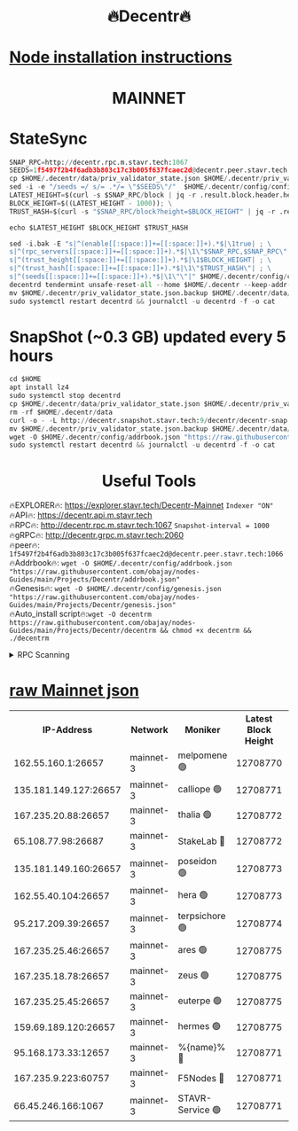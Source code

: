 <h1 align="center"> 🔥Decentr🔥</h1>

[Node installation instructions](https://github.com/obajay/nodes-Guides/tree/main/Projects/Decentr)
=
<h1 align="center"> MAINNET</h1>

# StateSync
```python
SNAP_RPC=http://decentr.rpc.m.stavr.tech:1067
SEEDS=1f5497f2b4f6adb3b803c17c3b005f637fcaec2d@decentr.peer.stavr.tech:1066
cp $HOME/.decentr/data/priv_validator_state.json $HOME/.decentr/priv_validator_state.json.backup
sed -i -e "/seeds =/ s/= .*/= \"$SEEDS\"/"  $HOME/.decentr/config/config.toml
LATEST_HEIGHT=$(curl -s $SNAP_RPC/block | jq -r .result.block.header.height); \
BLOCK_HEIGHT=$((LATEST_HEIGHT - 1000)); \
TRUST_HASH=$(curl -s "$SNAP_RPC/block?height=$BLOCK_HEIGHT" | jq -r .result.block_id.hash)

echo $LATEST_HEIGHT $BLOCK_HEIGHT $TRUST_HASH

sed -i.bak -E "s|^(enable[[:space:]]+=[[:space:]]+).*$|\1true| ; \
s|^(rpc_servers[[:space:]]+=[[:space:]]+).*$|\1\"$SNAP_RPC,$SNAP_RPC\"| ; \
s|^(trust_height[[:space:]]+=[[:space:]]+).*$|\1$BLOCK_HEIGHT| ; \
s|^(trust_hash[[:space:]]+=[[:space:]]+).*$|\1\"$TRUST_HASH\"| ; \
s|^(seeds[[:space:]]+=[[:space:]]+).*$|\1\"\"|" $HOME/.decentr/config/config.toml
decentrd tendermint unsafe-reset-all --home $HOME/.decentr --keep-addr-book
mv $HOME/.decentr/priv_validator_state.json.backup $HOME/.decentr/data/priv_validator_state.json
sudo systemctl restart decentrd && journalctl -u decentrd -f -o cat
```
# SnapShot (~0.3 GB) updated every 5 hours
```python
cd $HOME
apt install lz4
sudo systemctl stop decentrd
cp $HOME/.decentr/data/priv_validator_state.json $HOME/.decentr/priv_validator_state.json.backup
rm -rf $HOME/.decentr/data
curl -o - -L http://decentr.snapshot.stavr.tech:9/decentr/decentr-snap.tar.lz4 | lz4 -c -d - | tar -x -C $HOME/.decentr --strip-components 2
mv $HOME/.decentr/priv_validator_state.json.backup $HOME/.decentr/data/priv_validator_state.json
wget -O $HOME/.decentr/config/addrbook.json "https://raw.githubusercontent.com/obajay/nodes-Guides/main/Projects/Decentr/addrbook.json"
sudo systemctl restart decentrd && journalctl -u decentrd -f -o cat
```

 <h1 align="center"> Useful Tools</h1>

🔥EXPLORER🔥:     https://explorer.stavr.tech/Decentr-Mainnet        `Indexer "ON"` \
🔥API🔥:          https://decentr.api.m.stavr.tech \
🔥RPC🔥:          http://decentr.rpc.m.stavr.tech:1067              `Snapshot-interval = 1000` \
🔥gRPC🔥:         http://decentr.grpc.m.stavr.tech:2060 \
🔥peer🔥:         `1f5497f2b4f6adb3b803c17c3b005f637fcaec2d@decentr.peer.stavr.tech:1066` \
🔥Addrbook🔥:  `wget -O $HOME/.decentr/config/addrbook.json "https://raw.githubusercontent.com/obajay/nodes-Guides/main/Projects/Decentr/addrbook.json"` \
🔥Genesis🔥:  `wget -O $HOME/.decentr/config/genesis.json "https://raw.githubusercontent.com/obajay/nodes-Guides/main/Projects/Decentr/genesis.json"` \
🔥Auto_install script🔥:`wget -O decentrm https://raw.githubusercontent.com/obajay/nodes-Guides/main/Projects/Decentr/decentrm && chmod +x decentrm && ./decentrm`

<details>
<summary>RPC Scanning</summary>

<h2 align="center"> We scan nodes in real time every 4 hours. And we provide the final result of RPC endpoints.
We cannot influence the operation of these nodes in any way. </h2>


```python
If Voting Power is higher than 0 --> then the Node is a validator of the network and may be subject to attack and be a potential threat to the chain.
```
```python
We marked such validators with a red symbol
```

</details>

[raw Mainnet json](https://rpc-check.decentrm.stavr.tech/decentrm/rpc-decentrm-result.json)
=



<table><tr><th>IP-Address</th><th>Network</th><th>Moniker</th><th>Latest Block Height</th><th>Earliest Block Height</th><th>Catching Up</th><th>Tx Index</th><th>Voting Power</th><th>Scan Time</th></tr><tr><td>162.55.160.1:26657</td><td>mainnet-3</td><td>melpomene 🟢</td><td>12708770</td><td>1688950</td><td>False</td><td>on</td><td>0</td><td>2024-02-02T15:01:08.056692112UTC</td></tr><tr><td>135.181.149.127:26657</td><td>mainnet-3</td><td>calliope 🟢</td><td>12708771</td><td>1688950</td><td>False</td><td>on</td><td>0</td><td>2024-02-02T15:01:10.496702734UTC</td></tr><tr><td>167.235.20.88:26657</td><td>mainnet-3</td><td>thalia 🟢</td><td>12708772</td><td>1688950</td><td>False</td><td>on</td><td>0</td><td>2024-02-02T15:01:16.304319531UTC</td></tr><tr><td>65.108.77.98:26687</td><td>mainnet-3</td><td>StakeLab 🔴</td><td>12708772</td><td>1688950</td><td>False</td><td>on</td><td>5656505</td><td>2024-02-02T15:01:16.665802322UTC</td></tr><tr><td>135.181.149.160:26657</td><td>mainnet-3</td><td>poseidon 🟢</td><td>12708773</td><td>1688950</td><td>False</td><td>on</td><td>0</td><td>2024-02-02T15:01:21.412483848UTC</td></tr><tr><td>162.55.40.104:26657</td><td>mainnet-3</td><td>hera 🟢</td><td>12708773</td><td>1688950</td><td>False</td><td>on</td><td>0</td><td>2024-02-02T15:01:23.723488605UTC</td></tr><tr><td>95.217.209.39:26657</td><td>mainnet-3</td><td>terpsichore 🟢</td><td>12708774</td><td>1688950</td><td>False</td><td>on</td><td>0</td><td>2024-02-02T15:01:30.193815915UTC</td></tr><tr><td>167.235.25.46:26657</td><td>mainnet-3</td><td>ares 🟢</td><td>12708775</td><td>1688950</td><td>False</td><td>on</td><td>0</td><td>2024-02-02T15:01:32.572736572UTC</td></tr><tr><td>167.235.18.78:26657</td><td>mainnet-3</td><td>zeus 🟢</td><td>12708775</td><td>1688950</td><td>False</td><td>on</td><td>0</td><td>2024-02-02T15:01:35.014694542UTC</td></tr><tr><td>167.235.25.45:26657</td><td>mainnet-3</td><td>euterpe 🟢</td><td>12708775</td><td>1688950</td><td>False</td><td>on</td><td>0</td><td>2024-02-02T15:01:35.303590639UTC</td></tr><tr><td>159.69.189.120:26657</td><td>mainnet-3</td><td>hermes 🟢</td><td>12708775</td><td>1688950</td><td>False</td><td>on</td><td>0</td><td>2024-02-02T15:01:37.596104024UTC</td></tr><tr><td>95.168.173.33:12657</td><td>mainnet-3</td><td>%{name}% 🔴</td><td>12708771</td><td>8964001</td><td>False</td><td>on</td><td>4262980</td><td>2024-02-02T15:01:11.634260687UTC</td></tr><tr><td>167.235.9.223:60757</td><td>mainnet-3</td><td>F5Nodes 🔴</td><td>12708771</td><td>12380001</td><td>False</td><td>off</td><td>562</td><td>2024-02-02T15:01:11.956645041UTC</td></tr><tr><td>66.45.246.166:1067</td><td>mainnet-3</td><td>STAVR-Service 🟢</td><td>12708771</td><td>12647001</td><td>False</td><td>on</td><td>0</td><td>2024-02-02T15:01:11.095989412UTC</td></tr></table>